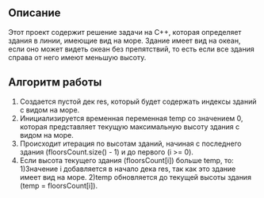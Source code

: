 ## Описание

Этот проект содержит решение задачи на C++, которая определяет здания в линии, имеющие вид на море. Здание имеет вид на океан, если оно может видеть океан без препятствий, то есть если все здания справа от него имеют меньшую высоту.

## Алгоритм работы

1. Создается пустой дек res, который будет содержать индексы зданий с видом на море.
2. Инициализируется временная переменная temp со значением 0, которая представляет текущую максимальную высоту здания с видом на море.
3. Происходит итерация по высотам зданий, начиная с последнего здания (floorsCount.size() - 1) и до первого (i >= 0).
4. Если высота текущего здания (floorsCount[i]) больше temp, то:
    1)Значение i добавляется в начало дека res, так как это здание имеет вид на море.
    2)temp обновляется до текущей высоты здания (temp = floorsCount[i]).
